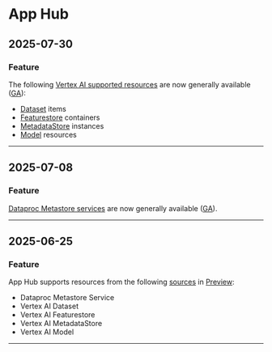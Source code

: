 # App Hub

## 2025-07-30

### Feature

The following [Vertex AI supported resources](https://cloud.google.com/app-hub/docs/supported-resources) are now generally available ([GA](https://cloud.google.com/products#product-launch-stages)):

* [Dataset](https://cloud.google.com/vertex-ai/docs/reference/rest/v1/projects.locations.datasets) items
* [Featurestore](https://cloud.google.com/vertex-ai/docs/reference/rest/v1/projects.locations.featurestores) containers
* [MetadataStore](https://cloud.google.com/vertex-ai/docs/reference/rest/v1/projects.locations.metadataStores) instances
* [Model](https://cloud.google.com/vertex-ai/docs/reference/rest/v1/projects.locations.models) resources

---
## 2025-07-08

### Feature

[Dataproc Metastore services](https://cloud.google.com/app-hub/docs/supported-resources) are now generally available ([GA](https://cloud.google.com/products#product-launch-stages)).

---
## 2025-06-25

### Feature

App Hub supports resources from the following [sources](https://cloud.google.com/app-hub/docs/supported-resources) in [Preview](https://cloud.google.com/products#product-launch-stages):

* Dataproc Metastore Service
* Vertex AI Dataset
* Vertex AI Featurestore
* Vertex AI MetadataStore
* Vertex AI Model

---
